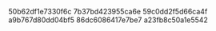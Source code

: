 50b62df1e7330f6c
7b37bd423955ca6e
59c0dd2f5d66ca4f
a9b767d80dd04bf5
86dc6086417e7be7
a23fb8c50a1e5542
